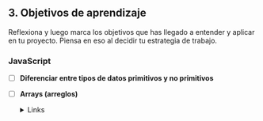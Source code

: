 ## 3. Objetivos de aprendizaje

Reflexiona y luego marca los objetivos que has llegado a entender y aplicar en tu proyecto. Piensa en eso al decidir tu estrategia de trabajo.

### JavaScript

- [ ] **Diferenciar entre tipos de datos primitivos y no primitivos**

- [ ] **Arrays (arreglos)**

    <details><summary>Links</summary><p>

  - [Arreglos](https://curriculum.laboratoria.la/es/topics/javascript/04-arrays)

  - [ ] **Módulos de CommonJS**

    <details><summary>Links</summary><p>

  - [Modules](https://nodejs.org/docs/latest/apicito/modules.html)
  </p></details>